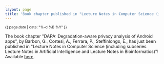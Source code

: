 ```yaml
---
layout: page
title: 'Book chapter published in "Lecture Notes in Computer Science (including subseries Lecture Notes in Artificial Intelligence and Lecture Notes in Bioinformatics)"'
---
```


<small>{{ page.date | date: "%-d %B %Y" }}</small>

The book chapter "DAPA: Degradation-aware privacy analysis of Android apps", by Barbon, G., Cortesi, A., Ferrara, P., Steffinlongo, E., has just been published in "Lecture Notes in Computer Science (including subseries Lecture Notes in Artificial Intelligence and Lecture Notes in Bioinformatics)"! Available [here](https://doi.org/10.1007/978-3-319-46598-2_3).
